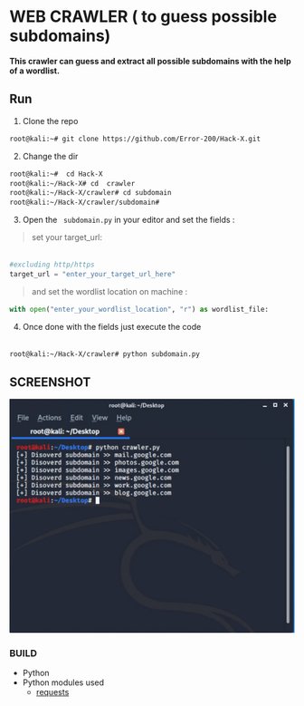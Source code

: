# WEB CRAWLER ( to guess possible subdomains)

**This crawler can guess and extract all possible subdomains with the help of a wordlist.**


## Run

1. Clone the repo 

```bash
root@kali:~# git clone https://github.com/Error-200/Hack-X.git

```
2. Change the dir 

```bash
root@kali:~#  cd Hack-X
root@kali:~/Hack-X# cd  crawler
root@kali:~/Hack-X/crawler# cd subdomain
root@kali:~/Hack-X/crawler/subdomain#

```

3. Open the <code> subdomain.py</code>  in your editor and set the fields : 

> set your target_url: 
```python

#excluding http/https
target_url = "enter_your_target_url_here"

```
> and set the wordlist location on machine :
```python
with open("enter_your_wordlist_location", "r") as wordlist_file:

```
4. Once done with the fields just execute the code 

```bash

root@kali:~/Hack-X/crawler# python subdomain.py 

```

## SCREENSHOT
![](img/d1.jpeg)

### BUILD 

- Python
- Python modules used 
  - [requests](https://requests.readthedocs.io/en/master/)
